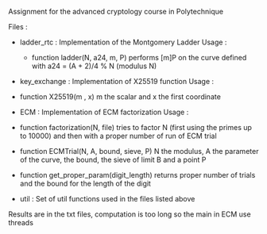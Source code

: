 Assignment for the advanced cryptology course in Polytechnique

Files :
- ladder_rtc : Implementation of the Montgomery Ladder
  Usage :
  - function ladder(N, a24, m, P) performs [m]P on the curve defined with a24 = (A + 2)/4 % N (modulus N)
  
 - key_exchange : Implementation of X25519 function
  Usage :
  - function X25519(m , x) m the scalar and x the first coordinate
  
 - ECM : Implementation of ECM factorization
  Usage : 
  - function factorization(N, file) tries to factor N (first using the primes up to 10000) and then with a proper number of run of ECM trial
  - function ECMTrial(N, A, bound, sieve, P) N the modulus, A the parameter of the curve, the bound, the sieve of limit B and a point P
  - function get_proper_param(digit_length) returns proper number of trials and the bound for the length of the digit
          
- util : Set of util functions used in the files listed above



Results are in the txt files, computation is too long so the main in ECM use threads
